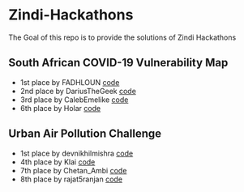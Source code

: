# Zindi-Hackathons
The Goal of this repo is to provide the solutions of Zindi Hackathons

##  South African COVID-19 Vulnerability Map
- 1st place by FADHLOUN [code](https://github.com/FADHLOUN-Y/1ST-PLACE-South-African-COVID-19-Vulnerability-Map-Hackathon?fbclid=IwAR2hhkLuG0IrQQrW6QH_LzTlrCQ1DO-9knPxQ7-bqi5MFSbFW-H-WCV5TzI)
- 2nd place by DariusTheGeek [code](https://github.com/DariusTheGeek/Position_2_solution_for_the__African-COVID-19__zindi_hackathon)
- 3rd place by CalebEmelike [code](https://github.com/CalebEmelike/3rd-Position-solution_for_the__African-COVID-19__zindi_hackathon)
- 6th place by Holar [code](https://github.com/horlar1/Zindi-SA-Hack)

## Urban Air Pollution Challenge
- 1st place by devnikhilmishra [code](https://github.com/nikhilmishradevelop/zindi-winning-solutions)
- 4th place by Klai [code](https://github.com/Klaimohelmi/Urban-Air-Pollution-Challenge-by-ZindiWeekendz)
- 7th place by Chetan_Ambi [code](https://github.com/chetanambi/Zindi-Solutions/tree/master/Urban-Air-Pollution-Challenge)
- 8th place by rajat5ranjan [code](https://github.com/rajat5ranjan/Zindi-Solutions)